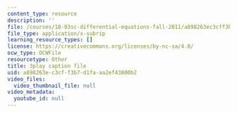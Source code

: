 ```yaml
---
content_type: resource
description: ''
file: /courses/18-03sc-differential-equations-fall-2011/a898263ec3cff3b7d1faaa2ef43800b2_TxG1iPXznBs.srt
file_type: application/x-subrip
learning_resource_types: []
license: https://creativecommons.org/licenses/by-nc-sa/4.0/
ocw_type: OCWFile
resourcetype: Other
title: 3play caption file
uid: a898263e-c3cf-f3b7-d1fa-aa2ef43800b2
video_files:
  video_thumbnail_file: null
video_metadata:
  youtube_id: null
---
```

